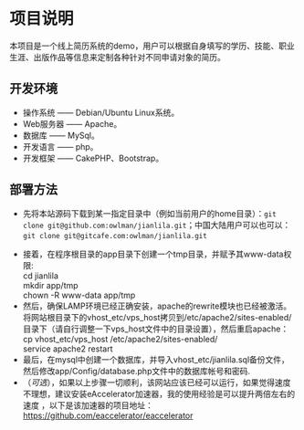 
项目说明
====== 
本项目是一个线上简历系统的demo，用户可以根据自身填写的学历、技能、职业生涯、出版作品等信息来定制各种针对不同申请对象的简历。

开发环境
------
+ 操作系统       —— Debian/Ubuntu Linux系统。
+ Web服务器 		—— Apache。
+ 数据库         —— MySql。
+ 开发语言       —— php。
+ 开发框架       —— CakePHP、Bootstrap。

部署方法
------ 
- 先将本站源码下载到某一指定目录中（例如当前用户的home目录）：`git clone git@github.com:owlman/jianlila.git`；中国大陆用户可以也可以：`git clone git@gitcafe.com:owlman/jianlila.git`  
+ 接着，在程序根目录的app目录下创建一个tmp目录，并赋予其www-data权限:  
	cd jianlila  
	mkdir app/tmp  
	chown -R www-data app/tmp
+ 然后，确保LAMP环境已经正确安装，apache的rewrite模块也已经被激活。将网站根目录下的vhost_etc/vps_host拷贝到/etc/apache2/sites-enabled/目录下（请自行调整一下vps_host文件中的目录设置），然后重启apache：  
	cp vhost_etc/vps_host /etc/apache2/sites-enabled/  
	service apache2 restart
+ 最后，在mysql中创建一个数据库，并导入vhost_etc/jianlila.sql备份文件，然后修改app/Config/database.php文件中的数据库帐号和密码.
+ （*可选*），如果以上步骤一切顺利，该网站应该已经可以运行，如果觉得速度不理想，建议安装eAccelerator加速器，我的使用经验是可以提升两倍左右的速度 ，以下是该加速器的项目地址：
https://github.com/eaccelerator/eaccelerator
